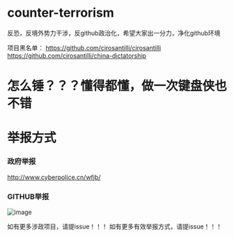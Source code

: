 # counter-terrorism
反恐，反境外势力干涉，反github政治化，希望大家出一分力，净化github环境


项目黑名单：
https://github.com/cirosantilli/cirosantilli
https://github.com/cirosantilli/china-dictatorship


# 怎么锤？？？懂得都懂，做一次键盘侠也不错

# 举报方式
### 政府举报
http://www.cyberpolice.cn/wfjb/
### GITHUB举报
![image](https://user-images.githubusercontent.com/21185908/125169095-41070a80-e1db-11eb-89ed-3bd6fd5db55a.png)

如有更多涉政项目，请提issue！！！
如有更多有效举报方式，请提issue！！！

